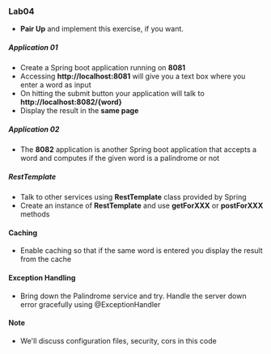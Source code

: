 ### Lab04

* __Pair Up__ and implement this exercise, if you want. 

##### Application 01
* Create a Spring boot application running on **8081**
* Accessing **http://localhost:8081** will give you a text box where you enter a word as input 
* On hitting the submit button your application will talk to **http://localhost:8082/{word}**  
* Display the result in the **same page**


##### Application 02

* The **8082** application is another Spring boot application that accepts a word and computes if the given word is a palindrome or not


##### RestTemplate
* Talk to other services using **RestTemplate** class provided by Spring
* Create an instance of **RestTemplate** and use **getForXXX** or **postForXXX** methods

#### Caching
* Enable caching so that if the same word is entered you display the result from the cache

#### Exception Handling
* Bring down the Palindrome service and try. Handle the server down error gracefully using  @ExceptionHandler

#### Note

* We'll discuss configuration files, security, cors in this code
